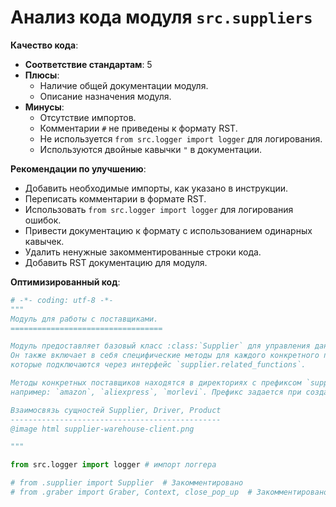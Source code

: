 # Анализ кода модуля `src.suppliers`

**Качество кода**:
- **Соответствие стандартам**: 5
- **Плюсы**:
    - Наличие общей документации модуля.
    - Описание назначения модуля.
- **Минусы**:
    - Отсутствие импортов.
    - Комментарии `#` не приведены к формату RST.
    - Не используется `from src.logger import logger` для логирования.
    - Используются двойные кавычки `"` в документации.

**Рекомендации по улучшению**:
- Добавить необходимые импорты, как указано в инструкции.
- Переписать комментарии в формате RST.
- Использовать `from src.logger import logger` для логирования ошибок.
- Привести документацию к формату с использованием одинарных кавычек.
- Удалить ненужные закомментированные строки кода.
- Добавить RST документацию для модуля.

**Оптимизированный код**:

```python
# -*- coding: utf-8 -*-
"""
Модуль для работы с поставщиками.
==================================

Модуль предоставляет базовый класс :class:`Supplier` для управления данными поставщиков.
Он также включает в себя специфические методы для каждого конкретного поставщика,
которые подключаются через интерфейс `supplier.related_functions`.

Методы конкретных поставщиков находятся в директориях с префиксом `supplier_prefix`,
например: `amazon`, `aliexpress`, `morlevi`. Префикс задается при создании нового поставщика.

Взаимосвязь сущностей Supplier, Driver, Product
-----------------------------------------------
@image html supplier-warehouse-client.png

"""

from src.logger import logger # импорт логгера

# from .supplier import Supplier  # Закомментировано
# from .graber import Graber, Context, close_pop_up  # Закомментировано
```